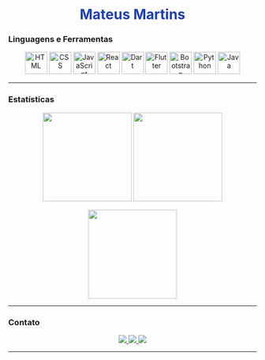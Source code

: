 <h1 align="center" style="color:#1E40AF;">Mateus Martins</h1>



### Linguagens e Ferramentas
<p align="center">
  <img alt="HTML" height="45" src="https://cdn.jsdelivr.net/gh/devicons/devicon/icons/html5/html5-original.svg" />
  <img alt="CSS" height="45" src="https://cdn.jsdelivr.net/gh/devicons/devicon/icons/css3/css3-original.svg" />
  <img alt="JavaScript" height="45" src="https://cdn.jsdelivr.net/gh/devicons/devicon/icons/javascript/javascript-original.svg" />
  <img alt="React" height="45" src="https://cdn.jsdelivr.net/gh/devicons/devicon/icons/react/react-original.svg" />
  <img alt="Dart" height="45" src="https://cdn.jsdelivr.net/gh/devicons/devicon/icons/dart/dart-original.svg" />
  <img alt="Flutter" height="45" src="https://cdn.jsdelivr.net/gh/devicons/devicon/icons/flutter/flutter-original.svg" />
  <img alt="Bootstrap" height="45" src="https://cdn.jsdelivr.net/gh/devicons/devicon/icons/bootstrap/bootstrap-original.svg" />
  <img alt="Python" height="45" src="https://cdn.jsdelivr.net/gh/devicons/devicon/icons/python/python-original.svg" />
  <img alt="Java" height="45" src="https://cdn.jsdelivr.net/gh/devicons/devicon/icons/java/java-original.svg" />
</p>

---

### Estatísticas
<p align="center">
  <img height="180em" src="https://github-readme-stats.vercel.app/api?username=mateusmgd&show_icons=true&theme=blue_navy&count_private=true&hide_border=true" />
  <img height="180em" src="https://github-readme-streak-stats.herokuapp.com/?user=mateusmgd&theme=blue_navy&hide_border=true" />
</p>

<p align="center">
  <img height="180em" src="https://github-readme-stats.vercel.app/api/top-langs/?username=mateusmgd&layout=compact&langs_count=8&theme=blue_navy&hide_border=true" />
</p>

---

### Contato
<p align="center">
  <a href="https://www.linkedin.com/in/mateusmartinsgd/" target="_blank">
    <img src="https://img.shields.io/badge/LinkedIn-0A66C2?style=for-the-badge&logo=linkedin&logoColor=white" />
  </a>
  <a href="https://www.instagram.com/mateusmgd/" target="_blank">
    <img src="https://img.shields.io/badge/Instagram-1E3A8A?style=for-the-badge&logo=instagram&logoColor=white" />
  </a>
  <a href="mailto:mateusmartins.gd@email.com">
    <img src="https://img.shields.io/badge/Email-1E40AF?style=for-the-badge&logo=gmail&logoColor=white" />
  </a>
</p>

---
